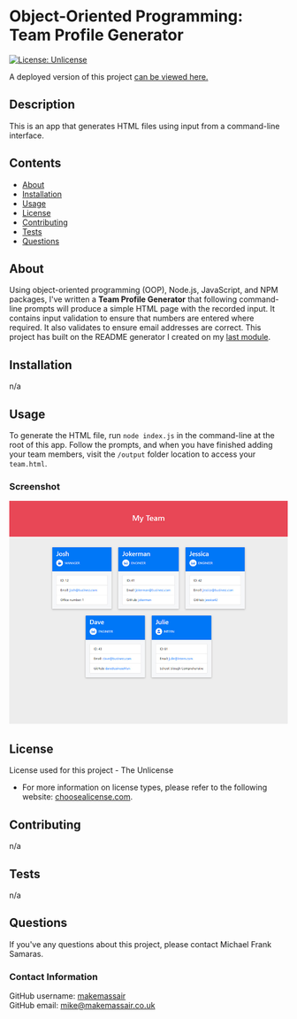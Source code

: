 
# Object-Oriented Programming: Team Profile Generator

[![License: Unlicense](https://img.shields.io/badge/license-Unlicense-blue.svg?style=for-the-badge&logo=appveyor)](http://unlicense.org/)

A deployed version of this project [can be viewed here.](https://makemassair.github.io/OOP-Team-Profile-Generator/)

## Description
This is an app that generates HTML files using input from a command-line interface.

## Contents
- [About](#about)
- [Installation](#installation)
- [Usage](#usage)
- [License](#license)
- [Contributing](#contributing)
- [Tests](#tests)
- [Questions](#questions)

## About
Using object-oriented programming (OOP), Node.js, JavaScript, and NPM packages, I've written a **Team Profile Generator** that following command-line prompts will produce a simple HTML page with the recorded input. It contains input validation to ensure that numbers are entered where required. It also validates to ensure email addresses are correct. This project has built on the README generator I created on my [last module](https://makemassair.github.io/readme-generator-nodejs).

## Installation
n/a

## Usage
To generate the HTML file, run `node index.js` in the command-line at the root of this app. Follow the prompts, and when you have finished adding your team members, visit the `/output` folder location to access your `team.html`.

### Screenshot

![image](screenshot.JPG)

## License
License used for this project - The Unlicense
* For more information on license types, please refer to the following website: [choosealicense.com](https://choosealicense.com/).

## Contributing
n/a

## Tests
n/a

## Questions

If you've any questions about this project, please contact Michael Frank Samaras.

### Contact Information

GitHub username: [makemassair](https://github.com/makemassair)<br>
GitHub email: <mike@makemassair.co.uk>

